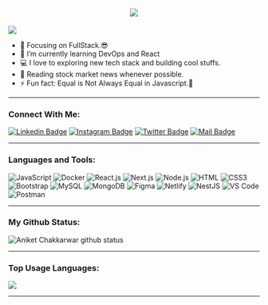 <h1 align="center">
  <a href="https://git.io/typing-svg">
    <img src="https://readme-typing-svg.herokuapp.com/?lines=Hello,+There!+👋;This+is+Aniket....;Nice+to+meet+you!&center=true&size=30">
  </a>
</h1>

![](https://komarev.com/ghpvc/?username=Aniket-222000&color=brightgreen)

- 🔭 Focusing on FullStack.😎
- 🌱 I’m currently learning DevOps and React 
- 💻 I love to exploring new tech stack and building cool stuffs.
- 📰 Reading stock market news whenever possible.
- ⚡ Fun fact: Equal is Not Always Equal in Javascript.🤣

---

### Connect With Me:

[![Linkedin Badge](https://img.shields.io/badge/LinkedIn-0077B5?style=for-the-badge&logo=linkedin&logoColor=white)](https://www.linkedin.com/in/aniket-chakkarwar/) 
[![Instagram Badge](https://img.shields.io/badge/Instagram-E4405F?style=for-the-badge&logo=instagram&logoColor=white)](https://instagram.com/Aniket_Chakkarwar)
[![Twitter Badge](https://img.shields.io/badge/Twitter-1DA1F2?style=for-the-badge&logo=twitter&logoColor=white)](https://twitter.com/aniketchakkarwa)
[![Mail Badge](https://img.shields.io/badge/Gmail-D14836?style=for-the-badge&logo=gmail&logoColor=white)](mailto:chakkarwaraniket2@gmail.com)

---

### Languages and Tools:

![JavaScript](https://img.shields.io/badge/JavaScript-F7DF1E?style=flat-square&logo=javascript&logoColor=black)
![Docker](https://img.shields.io/badge/Docker-0CC1F3?style=flat-square&logo=docker&logoColor=white)
![React.js](https://img.shields.io/badge/React.js-0081CB?style=flat-square&logo=react&logoColor=61DAFB)
![Next.js](https://img.shields.io/badge/Next.js-f7f7f7?style=flastic&logo=Next.js&logoColor=000000)
![Node.js](https://img.shields.io/badge/Node.js-43853D?style=flat-square&logo=node.js&logoColor=white)
![HTML](https://img.shields.io/badge/HTML5-E34F26?style=flat-square&logo=html5&logoColor=white)
![CSS3](https://img.shields.io/badge/CSS3-1572B6?style=flat-square&logo=css3&logoColor=white)
![Bootstrap](https://img.shields.io/badge/Bootstrap-563D7C?style=flat-square&logo=bootstrap&logoColor=white)
![MySQL](https://img.shields.io/badge/MySQL-005C84?style=flat-square&logo=mysql&logoColor=white)
![MongoDB](https://img.shields.io/badge/MongoDB-F7F7F7?style=flat-square&logo=mongodb&logoColor=49A248)
![Figma](https://img.shields.io/badge/Figma-f7f7f7?style=flastic&logo=Figma&logoColor=F24E1E)
![Netlify](https://img.shields.io/badge/Netlify-00C7B7?style=flat-square&logo=netlify&logoColor=white)
![NestJS](https://img.shields.io/badge/Nestjs-000000?style=flat-square&logo=nestjs&logoColor=D9224D)
![VS Code](https://img.shields.io/badge/VisualStudio-2C2B30?style=flastic&logo=VisualStudioCode&logoColor=007ACC)
![Postman](https://img.shields.io/badge/Postman-f7f7f7?style=flastic&logo=Postman&logoColor=FF6C37)

---

### My Github Status:

<img align="center" src="https://github-readme-stats.vercel.app/api?username=Aniket-222000&show_icons=true&include_all_commits=true&theme=nightowl&hide_border=true" alt="Aniket Chakkarwar github status" />

---

### Top Usage Languages:

<img align="center" src="https://github-readme-stats.vercel.app/api/top-langs/?username=Aniket-222000&layout=compact&theme=yeblu&hide_border=true&&langs_count=8" />

---
